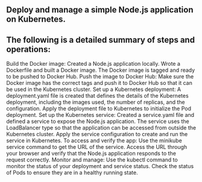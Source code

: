 ## Deploy and manage a simple Node.js application on Kubernetes.
## The following is a detailed summary of steps and operations:

Build the Docker image:
Created a Node.js application locally.
Wrote a Dockerfile and built a Docker image.
The Docker image is tagged and ready to be pushed to Docker Hub.
Push the image to Docker Hub:
Make sure the Docker image has the correct tags and push it to Docker Hub so that it can be used in the Kubernetes cluster.
Set up a Kubernetes deployment:
A deployment.yaml file is created that defines the details of the Kubernetes deployment, including the images used, the number of replicas, and the configuration.
Apply the deployment file to Kubernetes to initialize the Pod deployment.
Set up the Kubernetes service:
Created a service.yaml file and defined a service to expose the Node.js application.
The service uses the LoadBalancer type so that the application can be accessed from outside the Kubernetes cluster.
Apply the service configuration to create and run the service in Kubernetes.
To access and verify the app:
Use the minikube service command to get the URL of the service.
Access the URL through your browser and verify that the Node.js application responds to the request correctly.
Monitor and manage:
Use the kubectl command to monitor the status of your deployment and service status.
Check the status of Pods to ensure they are in a healthy running state.
